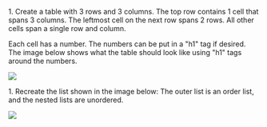 1\. Create a table with 3 rows and 3 columns. The top row contains 1 cell that spans 3 columns. The leftmost cell on the next row spans 2 rows. All other cells span a single row and column.

Each cell has a number. The numbers can be put in a "h1" tag if desired. The image below shows what the table should look like using "h1" tags around the numbers.

![](https://github.com/pesto-students/Plus-Program-Assignments/blob/master/Web%20Fundamentals/Session-02/HTML%20Tables/Aspose.Words.d8c5dd3e-1b23-4a14-8921-077d03fe1712.001.png)

1\. Recreate the list shown in the image below: The outer list is an order list, and the nested lists are unordered.

![](https://github.com/pesto-students/Plus-Program-Assignments/blob/master/Web%20Fundamentals/Session-02/HTML%20Tables/Aspose.Words.d8c5dd3e-1b23-4a14-8921-077d03fe1712.002.png)